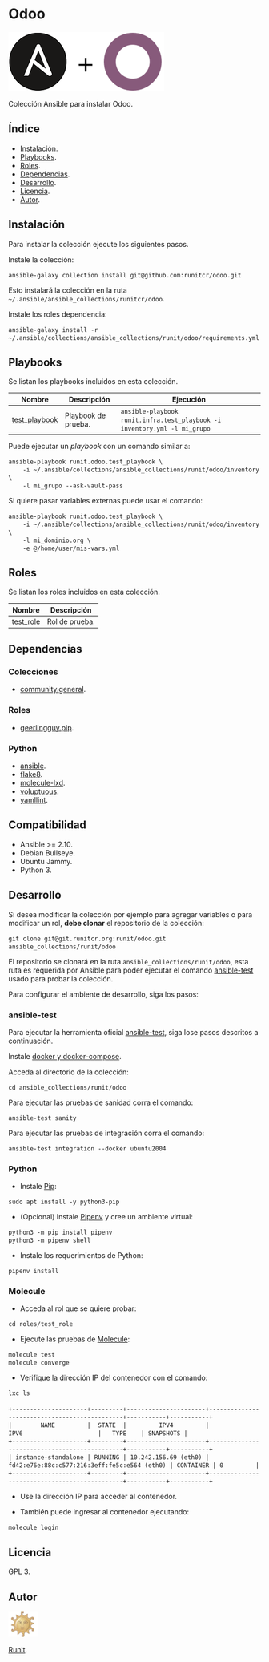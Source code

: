 # Odoo

[![Logo](img/logo.png)](https://github.com/runitcr/odoo)

Colección Ansible para instalar Odoo.

## Índice

- [Instalación](#instalación).
- [Playbooks](#playbooks).
- [Roles](#roles).
- [Dependencias](#dependencias).
- [Desarrollo](#desarrollo).
- [Licencia](#licencia).
- [Autor](#autor).

## Instalación

Para instalar la colección ejecute los siguientes pasos.

Instale la colección:

```
ansible-galaxy collection install git@github.com:runitcr/odoo.git
```

Esto instalará la colección en la ruta
`~/.ansible/ansible_collections/runitcr/odoo`.

Instale los roles dependencia:

```
ansible-galaxy install -r ~/.ansible/collections/ansible_collections/runit/odoo/requirements.yml
```

## Playbooks

Se listan los playbooks incluidos en esta colección.

| Nombre | Descripción | Ejecución |
| --- | --- | --- |
| [test_playbook](playbooks/test_playbook.yml) | Playbook de prueba. | `ansible-playbook runit.infra.test_playbook -i inventory.yml -l mi_grupo` |

Puede ejecutar un *playbook* con un comando similar a:

```
ansible-playbook runit.odoo.test_playbook \
    -i ~/.ansible/collections/ansible_collections/runit/odoo/inventory \
    -l mi_grupo --ask-vault-pass
```

Si quiere pasar variables externas puede usar el comando:

```
ansible-playbook runit.odoo.test_playbook \
    -i ~/.ansible/collections/ansible_collections/runit/odoo/inventory \
    -l mi_dominio.org \
    -e @/home/user/mis-vars.yml
```

## Roles

Se listan los roles incluidos en esta colección.

| Nombre | Descripción |
| --- | --- |
| [test_role](roles/test_role/README.md) | Rol de prueba. |


## Dependencias

### Colecciones

- [community.general](https://docs.ansible.com/ansible/latest/collections/community/general/index.html).

### Roles

- [geerlingguy.pip](https://github.com/geerlingguy/ansible-role-pip).

### Python

- [ansible](https://pypi.org/project/ansible).
- [flake8](https://pypi.org/project/flake8).
- [molecule-lxd](https://pypi.org/project/molecule-lxd).
- [voluptuous](https://pypi.org/project/voluptuous).
- [yamllint](https://pypi.org/project/yamllint).

## Compatibilidad

- Ansible >= 2.10.
- Debian Bullseye.
- Ubuntu Jammy.
- Python 3.

## Desarrollo

Si desea modificar la colección por ejemplo para agregar variables o
para modificar un rol, **debe clonar** el repositorio de la colección:

```
git clone git@git.runitcr.org:runit/odoo.git ansible_collections/runit/odoo
```

El repositorio se clonará en la ruta `ansible_collections/runit/odoo`,
esta ruta es requerida por Ansible para poder ejecutar el comando
[ansible-test](https://www.ansible.com/blog/introduction-to-ansible-test)
usado para probar la colección.

Para configurar el ambiente de desarrollo, siga los pasos:


### ansible-test

Para ejecutar la herramienta oficial
[ansible-test](https://www.ansible.com/blog/introduction-to-ansible-test), siga
lose pasos descritos a continuación.

Instale [docker y docker-compose](https://docs.docker.com/engine/install/debian).

Acceda al directorio de la colección:

```
cd ansible_collections/runit/odoo
```

Para ejecutar las pruebas de sanidad corra el comando:

```
ansible-test sanity
```

Para ejecutar las pruebas de integración corra el comando:

```
ansible-test integration --docker ubuntu2004
```

### Python

- Instale  [Pip](https://pypi.org/project/pip):

```
sudo apt install -y python3-pip
```

- (Opcional) Instale
  [Pipenv](https://pipenv-es.readthedocs.io) y cree un ambiente virtual:

```
python3 -m pip install pipenv
python3 -m pipenv shell
```

- Instale los requerimientos de Python:

```
pipenv install
```

### Molecule

- Acceda al rol que se quiere probar:

```
cd roles/test_role
```

- Ejecute las pruebas de [Molecule](https://molecule.readthedocs.io):

```
molecule test
molecule converge
```

- Verifique la dirección IP del contenedor con el comando:

```
lxc ls

+---------------------+---------+----------------------+----------------------------------------------+-----------+-----------+
|        NAME         |  STATE  |         IPV4         |                     IPV6                     |   TYPE    | SNAPSHOTS |
+---------------------+---------+----------------------+----------------------------------------------+-----------+-----------+
| instance-standalone | RUNNING | 10.242.156.69 (eth0) | fd42:e76e:88c:c577:216:3eff:fe5c:e564 (eth0) | CONTAINER | 0         |
+---------------------+---------+----------------------+----------------------------------------------+-----------+-----------+
```

- Use la dirección IP para acceder al contenedor.

- También puede ingresar al contenedor ejecutando:

```
molecule login
```

## Licencia

GPL 3.

## Autor

![Runit](img/autor.png)

[Runit](https://runitcr.com).